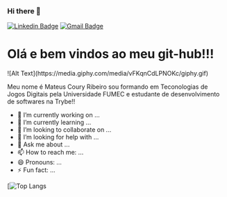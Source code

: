### Hi there 👋
[![Linkedin Badge](https://img.shields.io/badge/-Mateus%20Coury-6633cc?style=flat-square&logo=Linkedin&logoColor=white&link=https://www.linkedin.com/in/mateus-coury-90463a163/)](https://www.linkedin.com/in/mateus-coury-90463a163/) 
[![Gmail Badge](https://img.shields.io/badge/-mateuscoury@gmail.com-6633cc?style=flat-square&logo=Gmail&logoColor=white&link=mailto:mateuscoury@gmail.com)](mailto:mateuscoury@gmail.com)


<h1>Olá e bem vindos ao meu git-hub!!!</h1>
![Alt Text](https://media.giphy.com/media/vFKqnCdLPNOKc/giphy.gif)

Meu nome é Mateus Coury Ribeiro sou formando em Teconologias de Jogos Digitais pela Universidade FUMEC e estudante de desenvolvimento de softwares na Trybe!!
- 🔭 I’m currently working on ...
- 🌱 I’m currently learning ...
- 👯 I’m looking to collaborate on ...
- 🤔 I’m looking for help with ...
- 💬 Ask me about ...
- 📫 How to reach me: ...
- 😄 Pronouns: ...
- ⚡ Fun fact: ...


[![Top Langs](https://github-readme-stats.vercel.app/api/top-langs/?username=anuraghazra&layout=compact)
